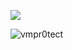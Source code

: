 ![](https://raw.githubusercontent.com/vmpr0tect/github-stats/master/generated/overview.svg#gh-dark-mode-only)
<p align="left"> <img src="https://komarev.com/ghpvc/?username=vmpr0tect&label=Profile%20views&color=0e75b6&style=flat" alt="vmpr0tect" /> </p>
